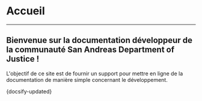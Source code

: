 # Accueil
---

## Bienvenue sur la documentation développeur de la communauté San Andreas Department of Justice !

L'objectif de ce site est de fournir un support pour mettre en ligne de la documentation de manière simple concernant le développement.

{docsify-updated}